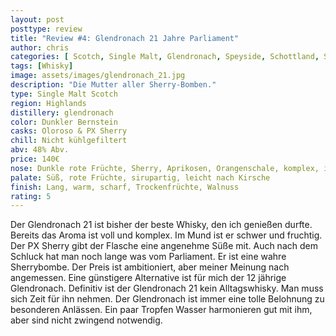 ```yaml
---
layout: post
posttype: review
title: "Review #4: Glendronach 21 Jahre Parliament"
author: chris
categories: [ Scotch, Single Malt, Glendronach, Speyside, Schottland, Sherry ]
tags: [Whisky]
image: assets/images/glendronach_21.jpg
description: "Die Mutter aller Sherry-Bomben."
type: Single Malt Scotch
region: Highlands
distillery: glendronach
color: Dunkler Bernstein
casks: Oloroso & PX Sherry
chill: Nicht kühlgefiltert
abv: 48% Abv.
price: 140€
nose: Dunkle rote Früchte, Sherry, Aprikosen, Orangenschale, komplex, intensiv
palate: Süß, rote Früchte, sirupartig, leicht nach Kirsche
finish: Lang, warm, scharf, Trockenfrüchte, Walnuss
rating: 5
---
```


Der Glendronach 21 ist bisher der beste Whisky, den ich genießen durfte. Bereits das Aroma ist voll und komplex. Im Mund ist er schwer und fruchtig. Der PX Sherry gibt der Flasche eine angenehme Süße mit. Auch nach dem Schluck hat man noch lange was vom Parliament. Er ist eine wahre Sherrybombe. Der Preis ist ambitioniert, aber meiner Meinung nach angemessen. Eine günstigere Alternative ist für mich der 12 jährige Glendronach. Definitiv ist der Glendronach 21 kein Alltagswhisky. Man muss sich Zeit für ihn nehmen. Der Glendronach ist immer eine tolle Belohnung zu besonderen Anlässen. Ein paar Tropfen Wasser harmonieren gut mit ihm, aber sind nicht zwingend notwendig. 
